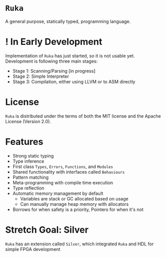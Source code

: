 # `Ruka`
A general purpose, statically typed, programming language.

# ! In Early Development
Implementation of `Ruka` has just started, so it is not usable yet.  
Development is following three main stages:
- Stage 1: Scanning/Parsing [in progress]
- Stage 2: Simple Interpreter
- Stage 3: Compilation, either using LLVM or to ASM directly

# License
`Ruka` is distributed under the terms of both the MIT license and the Apache License (Version 2.0).

# Features
- Strong static typing
- Type inference
- First class `Types`, `Errors`, `Functions`, and `Modules`
- Shared functionality with interfaces called `Behaviours`
- Pattern matching
- Meta-programming with compile time execution
- Type reflection
- Automatic memory management by default
    - Variables are stack or GC allocated based on usage
    - Can manually manage heap memory with allocators
- Borrows for when safety is a priority, Pointers for when it's not

# Stretch Goal: Silver
`Ruka` has an extension called `Silver`, which integrated `Ruka` and HDL for simple FPGA development
